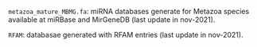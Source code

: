 `metazoa_mature_MBMG.fa`: miRNA databases generate for Metazoa species available at miRBase and MirGeneDB (last update in nov-2021).

`RFAM`: databasae generated with RFAM entries (last update in nov-2021).
